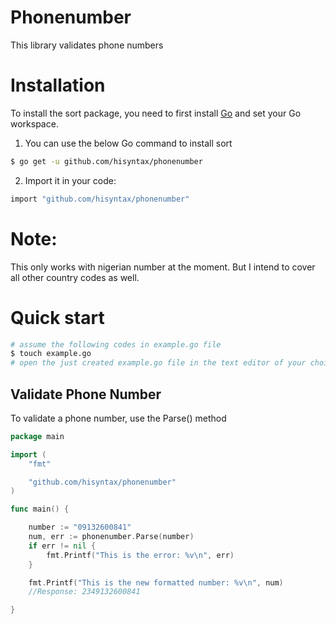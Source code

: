 <!-- ![go](/img.gif) -->
# Phonenumber
This library validates phone numbers 
# Installation
To install the sort package, you need to first install [Go](https://golang.org/) and set your Go workspace.
1. You can use the below Go command to install sort
```sh
$ go get -u github.com/hisyntax/phonenumber
```
2. Import it in your code:
```sh
import "github.com/hisyntax/phonenumber"
```
# Note: 
This only works with nigerian number at the moment. But I intend to cover all other country codes as well.
# Quick start
```sh
# assume the following codes in example.go file
$ touch example.go
# open the just created example.go file in the text editor of your choice
```
## Validate Phone Number
To validate a phone number, use the Parse() method 
```go
package main

import (
	"fmt"

	"github.com/hisyntax/phonenumber"
)

func main() {

	number := "09132600841"
	num, err := phonenumber.Parse(number)
	if err != nil {
		fmt.Printf("This is the error: %v\n", err)
	}

	fmt.Printf("This is the new formatted number: %v\n", num)
    //Response: 2349132600841

}
```